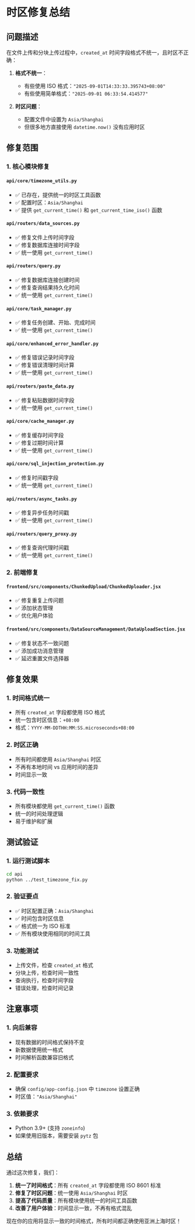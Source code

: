 # 时区修复总结

## 问题描述

在文件上传和分块上传过程中，`created_at` 时间字段格式不统一，且时区不正确：

1. **格式不统一**：
   - 有些使用 ISO 格式：`"2025-09-01T14:33:33.395743+08:00"`
   - 有些使用简单格式：`"2025-09-01 06:33:54.414577"`

2. **时区问题**：
   - 配置文件中设置为 `Asia/Shanghai`
   - 但很多地方直接使用 `datetime.now()` 没有应用时区

## 修复范围

### 1. 核心模块修复

#### `api/core/timezone_utils.py`
- ✅ 已存在，提供统一的时区工具函数
- ✅ 配置时区：`Asia/Shanghai`
- ✅ 提供 `get_current_time()` 和 `get_current_time_iso()` 函数

#### `api/routers/data_sources.py`
- ✅ 修复文件上传时间字段
- ✅ 修复数据库连接时间字段
- ✅ 统一使用 `get_current_time()`

#### `api/routers/query.py`
- ✅ 修复数据库连接创建时间
- ✅ 修复查询结果持久化时间
- ✅ 统一使用 `get_current_time()`

#### `api/core/task_manager.py`
- ✅ 修复任务创建、开始、完成时间
- ✅ 统一使用 `get_current_time()`

#### `api/core/enhanced_error_handler.py`
- ✅ 修复错误记录时间字段
- ✅ 修复错误清理时间计算
- ✅ 统一使用 `get_current_time()`

#### `api/routers/paste_data.py`
- ✅ 修复粘贴数据时间字段
- ✅ 统一使用 `get_current_time()`

#### `api/core/cache_manager.py`
- ✅ 修复缓存时间字段
- ✅ 修复过期时间计算
- ✅ 统一使用 `get_current_time()`

#### `api/core/sql_injection_protection.py`
- ✅ 修复时间戳字段
- ✅ 统一使用 `get_current_time()`

#### `api/routers/async_tasks.py`
- ✅ 修复异步任务时间戳
- ✅ 统一使用 `get_current_time()`

#### `api/routers/query_proxy.py`
- ✅ 修复查询代理时间戳
- ✅ 统一使用 `get_current_time()`

### 2. 前端修复

#### `frontend/src/components/ChunkedUpload/ChunkedUploader.jsx`
- ✅ 修复重复上传问题
- ✅ 添加状态管理
- ✅ 优化用户体验

#### `frontend/src/components/DataSourceManagement/DataUploadSection.jsx`
- ✅ 修复状态不一致问题
- ✅ 添加成功消息管理
- ✅ 延迟重置文件选择器

## 修复效果

### 1. 时间格式统一
- 所有 `created_at` 字段都使用 ISO 格式
- 统一包含时区信息：`+08:00`
- 格式：`YYYY-MM-DDTHH:MM:SS.microseconds+08:00`

### 2. 时区正确
- 所有时间都使用 `Asia/Shanghai` 时区
- 不再有本地时间 vs 应用时间的差异
- 时间显示一致

### 3. 代码一致性
- 所有模块都使用 `get_current_time()` 函数
- 统一的时间处理逻辑
- 易于维护和扩展

## 测试验证

### 1. 运行测试脚本
```bash
cd api
python ../test_timezone_fix.py
```

### 2. 验证要点
- ✅ 时区配置正确：`Asia/Shanghai`
- ✅ 时间包含时区信息
- ✅ 格式统一为 ISO 标准
- ✅ 所有模块使用相同的时间工具

### 3. 功能测试
- 上传文件，检查 `created_at` 格式
- 分块上传，检查时间一致性
- 查询执行，检查时间字段
- 错误处理，检查时间记录

## 注意事项

### 1. 向后兼容
- 现有数据的时间格式保持不变
- 新数据使用统一格式
- 时间解析函数兼容旧格式

### 2. 配置要求
- 确保 `config/app-config.json` 中 `timezone` 设置正确
- 时区值：`"Asia/Shanghai"`

### 3. 依赖要求
- Python 3.9+ (支持 `zoneinfo`)
- 如果使用旧版本，需要安装 `pytz` 包

## 总结

通过这次修复，我们：

1. **统一了时间格式**：所有 `created_at` 字段都使用 ISO 8601 标准
2. **修复了时区问题**：统一使用 `Asia/Shanghai` 时区
3. **提高了代码质量**：所有模块使用统一的时间工具函数
4. **改善了用户体验**：时间显示一致，不再有格式混乱

现在你的应用将显示一致的时间格式，所有时间都正确使用亚洲上海时区！
